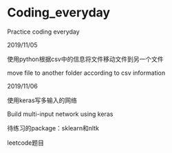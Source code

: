 # Coding_everyday
Practice coding everyday

2019/11/05 

使用python根据csv中的信息将文件移动文件到另一个文件 

move file to another folder according to csv information

2019/11/06

使用keras写多输入的网络

Build multi-input network using keras

待练习的package：sklearn和nltk

leetcode题目
